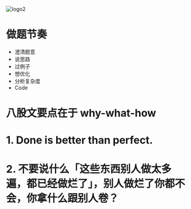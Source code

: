 ![logo2](https://user-images.githubusercontent.com/57697266/133733733-cca208d3-7d04-48a1-8e19-4b0cfa5d1b5f.png)

# 做题节奏
- 澄清题意
- 说思路
- 过例子
- 想优化
- 分析复杂度
- Code

# 八股文要点在于 why-what-how

# 1. Done is better than perfect.

# 2. 不要说什么「这些东西别人做太多遍，都已经做烂了」，别人做烂了你都不会，你拿什么跟别人卷？